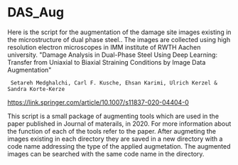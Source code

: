 # DAS_Aug
Here is the script for the augmentation of the damage site images existing in the microstructure of dual phase steel.. The images are collected using high resolution electron microscopes in IMM institute of RWTH Aachen university. 
  "Damage Analysis in Dual-Phase Steel Using Deep Learning: Transfer from Uniaxial to Biaxial Straining Conditions by Image Data Augmentation"

     Setareh Medghalchi, Carl F. Kusche, Ehsan Karimi, Ulrich Kerzel & Sandra Korte-Kerze
https://link.springer.com/article/10.1007/s11837-020-04404-0


This script is a small package of augmenting tools which are used in the paper published in Journal of materails, in 2020. For more information about the function of each of the tools refer to the paper. 
After augmeting the images existing in each directory they are saved in a new directory with a code name addressing the type of the applied augmetation.  The augmented images can be searched with the same code name in the directory.
